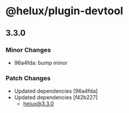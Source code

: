 # @helux/plugin-devtool

## 3.3.0

### Minor Changes

- 96a4fda: bump minor

### Patch Changes

- Updated dependencies [96a4fda]
- Updated dependencies [f42b227]
  - helux@3.3.0
